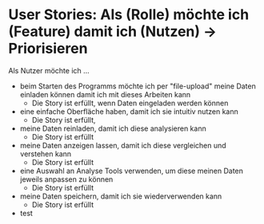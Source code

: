 # User Stories: Als (Rolle) möchte ich (Feature) damit ich (Nutzen) → Priorisieren

Als Nutzer möchte ich ...      
- beim Starten des Programms möchte ich per "file-upload" meine Daten einladen können damit ich mit dieses Arbeiten kann    
    - Die Story ist erfüllt, wenn Daten eingeladen werden können    
- eine einfache Oberfläche haben, damit ich sie intuitiv nutzen kann   
    - Die Story ist erfüllt, 
- meine Daten reinladen, damit ich diese analysieren kann
    - Die Story ist erfüllt
- meine Daten anzeigen lassen, damit ich diese vergleichen und verstehen kann
    - Die Story ist erfüllt
- eine Auswahl an Analyse Tools verwenden, um diese meinen Daten jeweils anpassen zu können
    - Die Story ist erfüllt
- meine Daten speichern, damit ich sie wiederverwenden kann
    - Die Story ist erfüllt
- test